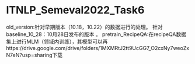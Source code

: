 # ITNLP_Semeval2022_Task6
old_version:针对早期版本（10.18，10.22）的数据进行的处理。
针对baseline_10_28：10月28日发布的版本 。
pretrain_RecipeQA:在recipeQA数据集上进行MLM（领域内训练），其模型可以再https://drive.google.com/drive/folders/1MXMRtJ2tt9UcGG7_O2cxNy7weoZxN7eN?usp=sharing下载  
